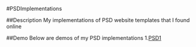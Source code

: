 #PSDImplementations

##Description
My implementations of PSD website templates that I found online

##Demo
Below are demos of my PSD implementations
1.[PSD1](http://jrasay89.github.io/PSDImplementations/PSD1/)